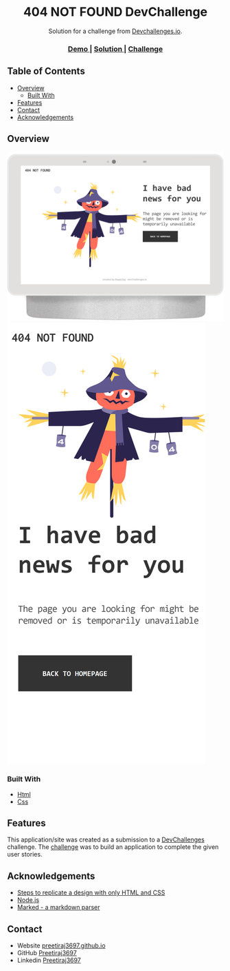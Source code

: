 <!-- Please update value in the {}  -->

<h1 align="center">404 NOT FOUND DevChallenge</h1>

<div align="center">
   Solution for a challenge from  <a href="http://devchallenges.io" target="_blank">Devchallenges.io</a>.
</div>

<div align="center">
  <h3>
    <a href="https://64719bd012cf413d48a843a2--classy-queijadas-b020b5.netlify.app/">
      Demo
    </a>
    <span> | </span>
    <a href="https://github.com/Preetiraj3697/404-Not-found-devChallenge">
      Solution
    </a>
    <span> | </span>
    <a href="https://devchallenges.io/challenges/wBunSb7FPrIepJZAg0sY">
      Challenge
    </a>
  </h3>
</div>

<!-- TABLE OF CONTENTS -->

## Table of Contents

- [Overview](#overview)
  - [Built With](#built-with)
- [Features](#features)
- [Contact](#contact)
- [Acknowledgements](#acknowledgements)

<!-- OVERVIEW -->

## Overview

![screenshot](laptop.png)
![screenshot](mobile.png)



### Built With

<!-- This section should list any major frameworks that you built your project using. Here are a few examples.-->
- [Html](https://html.org)
- [Css](https://css.org/)

## Features

<!-- List the features of your application or follow the template. Don't share the figma file here :) -->

This application/site was created as a submission to a [DevChallenges](https://devchallenges.io/challenges) challenge. The [challenge](https://devchallenges.io/challenges/wBunSb7FPrIepJZAg0sY) was to build an application to complete the given user stories.


## Acknowledgements

<!-- This section should list any articles or add-ons/plugins that helps you to complete the project. This is optional but it will help you in the future. For exmpale -->

- [Steps to replicate a design with only HTML and CSS](https://devchallenges-blogs.web.app/how-to-replicate-design/)
- [Node.js](https://nodejs.org/)
- [Marked - a markdown parser](https://github.com/chjj/marked)

## Contact

- Website [preetiraj3697.github.io](https://preetiraj3697.github.io/)
- GitHub [Preetiraj3697](https://github.com/Preetiraj3697)
- Linkedin [Preetiraj3697](https://www.linkedin.com/in/preetiraj3697/)
